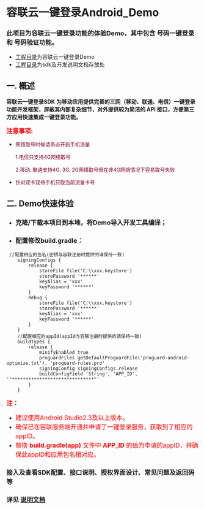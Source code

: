 # 容联云一键登录Android_Demo
### 此项目为容联云一键登录功能的体验Demo，其中包含 号码一键登录 和 号码验证功能。
- [工程目录](./onekeylogindemo)为容联云一键登录Demo
- [工程目录](./sdk)为sdk及开发说明文档存放处

## ⼀. 概述

**容联云一键登录SDK 为移动应用提供完善的三网（移动、联通、电信）一键登录功能开发框架，屏蔽其内部复杂细节，对外提供较为简洁的 API 接口，方便第三方应用快速集成一键登录功能。**


<font color=#ff00 size=3>**注意事项:**</font>

- <font color=#80002f size=2>网络取号时候请务必开启手机流量</font>

  <font color=#80002f size=2>1.电信只支持4G网络取号</font>

  <font color=#80002f size=2>2.移动, 联通支持4G, 3G, 2G网络取号但在非4G网络情况下容易取号失败</font>

- <font color=#80002f size=2>针对双卡双待手机只取当前流量卡号</font>

   

## 二. Demo快速体验

- ###  克隆/下载本项目到本地，将Demo导入开发工具编译；
- ### 配置修改build.gradle：
```
 //配置相应的签名(密钥与容联注册时提供的请保持一致)
    signingConfigs {
        release {
            storeFile file('C:\\xxx.keystore')
            storePassword '******'
            keyAlias = 'xxx'
            keyPassword '******'
        }
        debug {
            storeFile file('C:\\xxx.keystore')
            storePassword '******'
            keyAlias = 'xxx'
            keyPassword '******'
        }
    }
    //配置相应的appId(appId与容联注册时提供的请保持一致)
    buildTypes {
        release {
            minifyEnabled true
            proguardFiles getDefaultProguardFile('proguard-android-optimize.txt'), 'proguard-rules.pro'
            signingConfig signingConfigs.release
            buildConfigField 'String', 'APP_ID', '"******************************"'
        }
    }
```

<font color=#ff00 size=3>**注：**</font>

- <font color=#ff00 size=3>建议使用Android Studio2.3及以上版本。</font>
- <font color=#ff00 size=3>确保已在容联服务端开通并申请了一键登录服务，获取到了相应的appID。</font>
- <font color=#ff00 size=3>替换 **build.gradle(app)** 文件中 **APP_ID** 的值为申请的appID，并确保此appID和应用包名相对应。</font>

### 接入及查看SDK配置、接口说明、授权界面设计、常见问题及返回码等

### 详见 [说明文档](./sdk/onekeyLogin-Android1.0.6.pdf)


